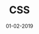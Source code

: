 ---
title: CSS
description: A list of useful patterns
type: cheatsheet
date: 01-02-2019
category: codes
---